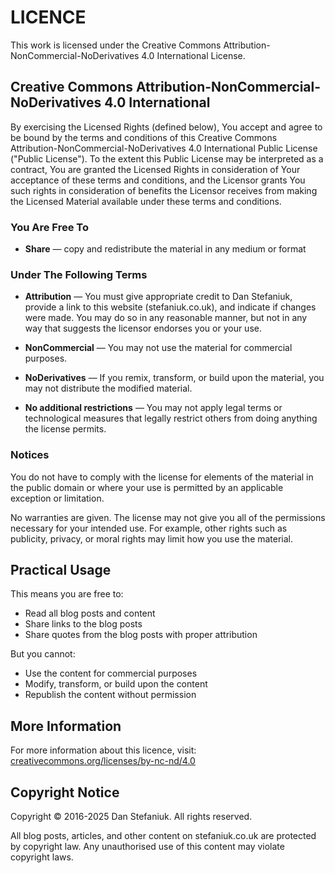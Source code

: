 # LICENCE

This work is licensed under the Creative Commons Attribution-NonCommercial-NoDerivatives 4.0 International License.

## Creative Commons Attribution-NonCommercial-NoDerivatives 4.0 International

By exercising the Licensed Rights (defined below), You accept and agree to be bound by the terms and conditions of this Creative Commons Attribution-NonCommercial-NoDerivatives 4.0 International Public License ("Public License"). To the extent this Public License may be interpreted as a contract, You are granted the Licensed Rights in consideration of Your acceptance of these terms and conditions, and the Licensor grants You such rights in consideration of benefits the Licensor receives from making the Licensed Material available under these terms and conditions.

### You Are Free To

- **Share** — copy and redistribute the material in any medium or format

### Under The Following Terms

- **Attribution** — You must give appropriate credit to Dan Stefaniuk, provide a link to this website (stefaniuk.co.uk), and indicate if changes were made. You may do so in any reasonable manner, but not in any way that suggests the licensor endorses you or your use.

- **NonCommercial** — You may not use the material for commercial purposes.

- **NoDerivatives** — If you remix, transform, or build upon the material, you may not distribute the modified material.

- **No additional restrictions** — You may not apply legal terms or technological measures that legally restrict others from doing anything the license permits.

### Notices

You do not have to comply with the license for elements of the material in the public domain or where your use is permitted by an applicable exception or limitation.

No warranties are given. The license may not give you all of the permissions necessary for your intended use. For example, other rights such as publicity, privacy, or moral rights may limit how you use the material.

## Practical Usage

This means you are free to:

- Read all blog posts and content
- Share links to the blog posts
- Share quotes from the blog posts with proper attribution

But you cannot:

- Use the content for commercial purposes
- Modify, transform, or build upon the content
- Republish the content without permission

## More Information

For more information about this licence, visit:
[creativecommons.org/licenses/by-nc-nd/4.0](https://creativecommons.org/licenses/by-nc-nd/4.0/)

## Copyright Notice

Copyright © 2016-2025 Dan Stefaniuk. All rights reserved.

All blog posts, articles, and other content on stefaniuk.co.uk are protected by copyright law. Any unauthorised use of this content may violate copyright laws.
